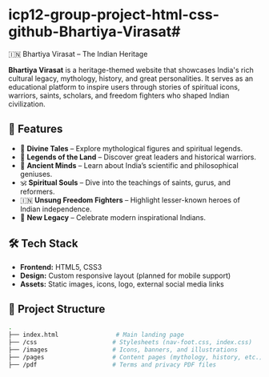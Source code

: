 # icp12-group-project-html-css-github-Bhartiya-Virasat# 
🇮🇳 Bhartiya Virasat – The Indian Heritage

**Bhartiya Virasat** is a heritage-themed website that showcases India's rich cultural legacy, mythology, history, and great personalities. It serves as an educational platform to inspire users through stories of spiritual icons, warriors, saints, scholars, and freedom fighters who shaped Indian civilization.

## 🌟 Features

- 🔱 **Divine Tales** – Explore mythological figures and spiritual legends.
- 🏰 **Legends of the Land** – Discover great leaders and historical warriors.
- 🧠 **Ancient Minds** – Learn about India’s scientific and philosophical geniuses.
- 🕉️ **Spiritual Souls** – Dive into the teachings of saints, gurus, and reformers.
- 🇮🇳 **Unsung Freedom Fighters** – Highlight lesser-known heroes of Indian independence.
- 🚀 **New Legacy** – Celebrate modern inspirational Indians.

## 🛠 Tech Stack

- **Frontend:** HTML5, CSS3
- **Design:** Custom responsive layout (planned for mobile support)
- **Assets:** Static images, icons, logo, external social media links

## 📁 Project Structure

```bash
.
├── index.html                # Main landing page
├── /css                     # Stylesheets (nav-foot.css, index.css)
├── /images                  # Icons, banners, and illustrations
├── /pages                   # Content pages (mythology, history, etc.)
├── /pdf                     # Terms and privacy PDF files
